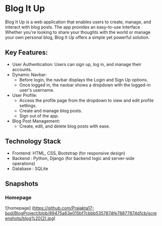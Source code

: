 # Blog It Up
Blog It Up is a web application that enables users to create, manage, and interact with blog posts. The app provides an easy-to-use interface Whether you're looking to share your thoughts with the world or manage your own personal blog, Blog It Up offers a simple yet powerful solution.
## Key Features:
* User Authentication: Users can sign up, log in, and manage their accounts.
* Dynamic Navbar:
  * Before login, the navbar displays the Login and Sign Up options.
  * Once logged in, the navbar shows a dropdown with the logged-in user's username.
* User Profile:
  * Access the profile page from the dropdown to view and edit profile settings.
  * Create and manage blog posts.
  * Sign out of the app.
* Blog Post Management:
  * Create, edit, and delete blog posts with ease.


## Technology Stack
 * Frontend:
HTML, CSS, Bootstrap (for responsive design)
* Backend :
  Python, Django (for backend logic and server-side operations)
*  Database :
   SQLite

## Snapshots
  ### Homepage
   ![homepage] (https://github.com/Prajakta17-bod/BlogProject/blob/89475a63e015bf7cbbb5357874fe78877874d1cb/screenshots/blog%20(2).jpg)

